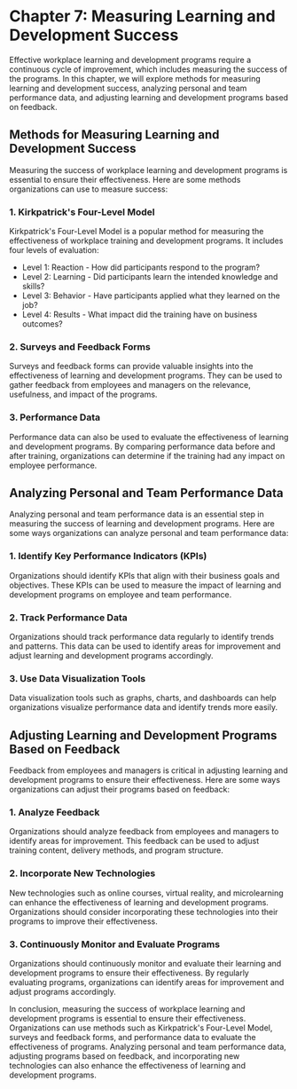 Chapter 7: Measuring Learning and Development Success
=====================================================

Effective workplace learning and development programs require a continuous cycle of improvement, which includes measuring the success of the programs. In this chapter, we will explore methods for measuring learning and development success, analyzing personal and team performance data, and adjusting learning and development programs based on feedback.

Methods for Measuring Learning and Development Success
------------------------------------------------------

Measuring the success of workplace learning and development programs is essential to ensure their effectiveness. Here are some methods organizations can use to measure success:

### 1. Kirkpatrick's Four-Level Model

Kirkpatrick's Four-Level Model is a popular method for measuring the effectiveness of workplace training and development programs. It includes four levels of evaluation:

* Level 1: Reaction - How did participants respond to the program?
* Level 2: Learning - Did participants learn the intended knowledge and skills?
* Level 3: Behavior - Have participants applied what they learned on the job?
* Level 4: Results - What impact did the training have on business outcomes?

### 2. Surveys and Feedback Forms

Surveys and feedback forms can provide valuable insights into the effectiveness of learning and development programs. They can be used to gather feedback from employees and managers on the relevance, usefulness, and impact of the programs.

### 3. Performance Data

Performance data can also be used to evaluate the effectiveness of learning and development programs. By comparing performance data before and after training, organizations can determine if the training had any impact on employee performance.

Analyzing Personal and Team Performance Data
--------------------------------------------

Analyzing personal and team performance data is an essential step in measuring the success of learning and development programs. Here are some ways organizations can analyze personal and team performance data:

### 1. Identify Key Performance Indicators (KPIs)

Organizations should identify KPIs that align with their business goals and objectives. These KPIs can be used to measure the impact of learning and development programs on employee and team performance.

### 2. Track Performance Data

Organizations should track performance data regularly to identify trends and patterns. This data can be used to identify areas for improvement and adjust learning and development programs accordingly.

### 3. Use Data Visualization Tools

Data visualization tools such as graphs, charts, and dashboards can help organizations visualize performance data and identify trends more easily.

Adjusting Learning and Development Programs Based on Feedback
-------------------------------------------------------------

Feedback from employees and managers is critical in adjusting learning and development programs to ensure their effectiveness. Here are some ways organizations can adjust their programs based on feedback:

### 1. Analyze Feedback

Organizations should analyze feedback from employees and managers to identify areas for improvement. This feedback can be used to adjust training content, delivery methods, and program structure.

### 2. Incorporate New Technologies

New technologies such as online courses, virtual reality, and microlearning can enhance the effectiveness of learning and development programs. Organizations should consider incorporating these technologies into their programs to improve their effectiveness.

### 3. Continuously Monitor and Evaluate Programs

Organizations should continuously monitor and evaluate their learning and development programs to ensure their effectiveness. By regularly evaluating programs, organizations can identify areas for improvement and adjust programs accordingly.

In conclusion, measuring the success of workplace learning and development programs is essential to ensure their effectiveness. Organizations can use methods such as Kirkpatrick's Four-Level Model, surveys and feedback forms, and performance data to evaluate the effectiveness of programs. Analyzing personal and team performance data, adjusting programs based on feedback, and incorporating new technologies can also enhance the effectiveness of learning and development programs.
